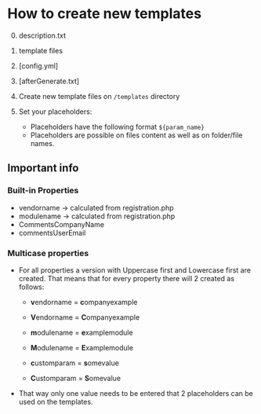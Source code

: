 # How to create new templates

0. description.txt
0. template files
0. [config.yml]
0. [afterGenerate.txt]


1. Create new template files on `/templates` directory 
2. Set your placeholders:
    * Placeholders have the following format `${param_name}` 
    * Placeholders are possible on files content as well as on folder/file names.

## Important info


### Built-in Properties

* vendorname -> calculated from registration.php
* modulename -> calculated from registration.php
* CommentsCompanyName
* commentsUserEmail

### Multicase properties

* For all properties a version with Uppercase first and Lowercase first are created. That means that for every property there will 2 created as follows:

    * **v**endorname = **c**ompanyexample
    * **V**endorname = **C**ompanyexample

    * **m**odulename = **e**xamplemodule
    * **M**odulename = **E**xamplemodule

    * **c**ustomparam = **s**omevalue
    * **C**ustomparam = **S**omevalue

* That way only one value needs to be entered that 2 placeholders can be used on the templates.